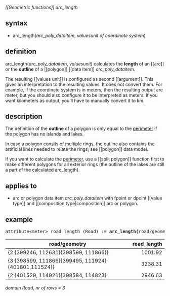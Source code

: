 *[[Geometric functions]] arc_length*

## syntax

- arc_length(*arc_poly_dataitem*, *valuesunit of coordinate system*)

## definition

arc_length(*arc_poly_dataitem*, *valuesunit*) calculates the **length** of an [[arc]] or the **outline** of a [[polygon]] [[data item]] *arc_poly_dataitem*.

The resulting [[values unit]] is configured as second [[argument]]. This gives an interpretation to the resulting values. It does not convert them. For example, if the coordinate system is in meters, then the resulting output are meter, but you should also configure it to be interpreted as meters. If you want kilometers as output, you'll have to manually convert it to km.

## description

The definition of the **outline** of a polygon is only equal to the [perimeter](wikipedia:Perimeter "wikilink") if the polygon has no islands and lakes.

In case a polygon consits of multiple rings, the outline also contains the artificial lines needed to relate the rings, see [[polygon]] data model.

If you want to calculate the [perimeter](wikipedia:Perimeter "wikilink"), use a [[split polygon]] function first to make different polygons for all exterior rings (the outline of the lakes are still a part of the calculated arc_length).

## applies to

- arc or polygon data item *arc_poly_dataitem* with fpoint or dpoint [[value type]] and [[composition type|composition]] arc or polygon.

## example

<pre>
attribute&lt;meter&gt; road_length (Road) := <B>arc_length(</B>road/geometry, meter<B>)</B>;
</pre>

|road/geometry                                       |road_length|
|----------------------------------------------------|----------:|
|{2 {399246, 112631}{398599, 111866}}                |1001.92    |
|{3 {398599, 111866}{399495, 111924} {401801,111524}}|3238.31    |
|{2 {401529, 114921}{398584, 114823}                 |2946.63    |

*domain Road, nr of rows = 3*